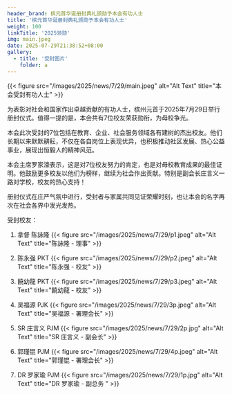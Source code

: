 ```yaml
---
header_brand: 槟元首华诞册封典礼颁勋予本会有功人士
title: '槟元首华诞册封典礼颁勋予本会有功人士'
weight: 100
linkTitle: '2025领勋'
img: main.jpeg
date: 2025-07-29T21:38:52+08:00
gallery:
  - title: '受封图片'
    folder: a
---
```


{{< figure src="/images/2025/news/7/29/main.jpeg" alt="Alt Text" title="本会受封有功人士" >}}

为表彰对社会和国家作出卓越贡献的有功人士，槟州元首于2025年7月29日举行册封仪式。值得一提的是，本会共有7位校友荣获勋衔，为母校争光。

本会此次受封的7位包括在教育、企业、社会服务领域各有建树的杰出校友。他们长期以来默默耕耘，不仅在各自岗位上表现优异，也积极推动社区发展、热心公益事业，展现出恒毅人的精神风范。

本会主席罗家濠表示，这是对7位校友努力的肯定，也是对母校教育成果的最佳证明。他鼓励更多校友以他们为榜样，继续为社会作出贡献。特别是副会长庄言义一路对学校，校友的热心支持！

册封仪式在庄严气氛中进行，受封者与家属共同见证荣耀时刻，也让本会的名字再次在社会各界中发光发热。

受封校友：

1. 拿督 陈詠隆
{{< figure src="/images/2025/news/7/29/p1.jpeg" alt="Alt Text" title="陈詠隆 - 理事" >}}

2. 陈永强 PKT
{{< figure src="/images/2025/news/7/29/p2.jpeg" alt="Alt Text" title="陈永强 - 校友" >}}

3. 饒幼龍 PKT
{{< figure src="/images/2025/news/7/29/p3.jpeg" alt="Alt Text" title="饒幼龍 - 校友" >}}

4. 吴福源 PJK
{{< figure src="/images/2025/news/7/29/3p.jpeg" alt="Alt Text" title="吴福源 - 署理会长" >}}

5. SR 庄言义 PJM
{{< figure src="/images/2025/news/7/29/2p.jpg" alt="Alt Text" title="SR 庄言义 - 副会长" >}}

6. 郭瑾锟 PJM
{{< figure src="/images/2025/news/7/29/4p.jpeg" alt="Alt Text" title="郭瑾锟 - 署理会长" >}}

7. DR 罗家瑜 PJM
{{< figure src="/images/2025/news/7/29/1p.jpg" alt="Alt Text" title="DR 罗家瑜 - 副总务 " >}}